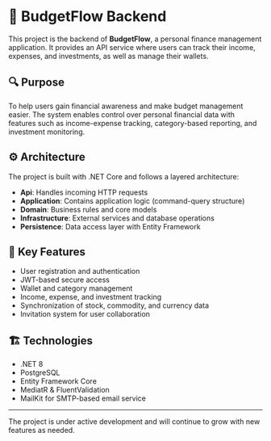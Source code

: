 # 💼 BudgetFlow Backend

This project is the backend of **BudgetFlow**, a personal finance management application. It provides an API service where users can track their income, expenses, and investments, as well as manage their wallets.

## 🔍 Purpose

To help users gain financial awareness and make budget management easier. The system enables control over personal financial data with features such as income-expense tracking, category-based reporting, and investment monitoring.

## ⚙️ Architecture

The project is built with .NET Core and follows a layered architecture:

- **Api**: Handles incoming HTTP requests
- **Application**: Contains application logic (command-query structure)
- **Domain**: Business rules and core models
- **Infrastructure**: External services and database operations
- **Persistence**: Data access layer with Entity Framework

## 📌 Key Features

- User registration and authentication
- JWT-based secure access
- Wallet and category management
- Income, expense, and investment tracking
- Synchronization of stock, commodity, and currency data
- Invitation system for user collaboration

## 🏗️ Technologies

- .NET 8
- PostgreSQL
- Entity Framework Core
- MediatR & FluentValidation
- MailKit for SMTP-based email service

---

The project is under active development and will continue to grow with new features as needed.
